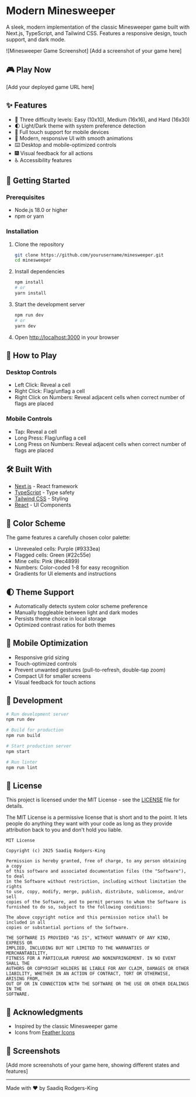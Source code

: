 # Modern Minesweeper

A sleek, modern implementation of the classic Minesweeper game built with Next.js, TypeScript, and Tailwind CSS. Features a responsive design, touch support, and dark mode.

![Minesweeper Game Screenshot]
[Add a screenshot of your game here]

## 🎮 Play Now

[Add your deployed game URL here]

## ✨ Features

- 🎯 Three difficulty levels: Easy (10x10), Medium (16x16), and Hard (16x30)
- 🌓 Light/Dark theme with system preference detection
- 📱 Full touch support for mobile devices
- 🎨 Modern, responsive UI with smooth animations
- ⌨️ Desktop and mobile-optimized controls
- 🎆 Visual feedback for all actions
- ♿ Accessibility features

## 🚀 Getting Started

### Prerequisites

- Node.js 18.0 or higher
- npm or yarn

### Installation

1. Clone the repository
   ```bash
   git clone https://github.com/yourusername/minesweeper.git
   cd minesweeper
   ```

2. Install dependencies
   ```bash
   npm install
   # or
   yarn install
   ```

3. Start the development server
   ```bash
   npm run dev
   # or
   yarn dev
   ```

4. Open [http://localhost:3000](http://localhost:3000) in your browser

## 🎯 How to Play

### Desktop Controls
- Left Click: Reveal a cell
- Right Click: Flag/unflag a cell
- Right Click on Numbers: Reveal adjacent cells when correct number of flags are placed

### Mobile Controls
- Tap: Reveal a cell
- Long Press: Flag/unflag a cell
- Long Press on Numbers: Reveal adjacent cells when correct number of flags are placed

## 🛠️ Built With

- [Next.js](https://nextjs.org/) - React framework
- [TypeScript](https://www.typescriptlang.org/) - Type safety
- [Tailwind CSS](https://tailwindcss.com/) - Styling
- [React](https://reactjs.org/) - UI Components

## 🎨 Color Scheme

The game features a carefully chosen color palette:
- Unrevealed cells: Purple (#9333ea)
- Flagged cells: Green (#22c55e)
- Mine cells: Pink (#ec4899)
- Numbers: Color-coded 1-8 for easy recognition
- Gradients for UI elements and instructions

## 🌓 Theme Support

- Automatically detects system color scheme preference
- Manually toggleable between light and dark modes
- Persists theme choice in local storage
- Optimized contrast ratios for both themes

## 📱 Mobile Optimization

- Responsive grid sizing
- Touch-optimized controls
- Prevent unwanted gestures (pull-to-refresh, double-tap zoom)
- Compact UI for smaller screens
- Visual feedback for touch actions

## 🔧 Development

```bash
# Run development server
npm run dev

# Build for production
npm run build

# Start production server
npm start

# Run linter
npm run lint
```

## 📝 License

This project is licensed under the MIT License - see the [LICENSE](LICENSE) file for details.

The MIT License is a permissive license that is short and to the point. It lets people do anything they want with your code as long as they provide attribution back to you and don't hold you liable.

```text
MIT License

Copyright (c) 2025 Saadiq Rodgers-King

Permission is hereby granted, free of charge, to any person obtaining a copy
of this software and associated documentation files (the "Software"), to deal
in the Software without restriction, including without limitation the rights
to use, copy, modify, merge, publish, distribute, sublicense, and/or sell
copies of the Software, and to permit persons to whom the Software is
furnished to do so, subject to the following conditions:

The above copyright notice and this permission notice shall be included in all
copies or substantial portions of the Software.

THE SOFTWARE IS PROVIDED "AS IS", WITHOUT WARRANTY OF ANY KIND, EXPRESS OR
IMPLIED, INCLUDING BUT NOT LIMITED TO THE WARRANTIES OF MERCHANTABILITY,
FITNESS FOR A PARTICULAR PURPOSE AND NONINFRINGEMENT. IN NO EVENT SHALL THE
AUTHORS OR COPYRIGHT HOLDERS BE LIABLE FOR ANY CLAIM, DAMAGES OR OTHER
LIABILITY, WHETHER IN AN ACTION OF CONTRACT, TORT OR OTHERWISE, ARISING FROM,
OUT OF OR IN CONNECTION WITH THE SOFTWARE OR THE USE OR OTHER DEALINGS IN THE
SOFTWARE.
```

## 👏 Acknowledgments

- Inspired by the classic Minesweeper game
- Icons from [Feather Icons](https://feathericons.com/)

## 📸 Screenshots

[Add more screenshots of your game here, showing different states and features]

---

Made with ❤️ by Saadiq Rodgers-King